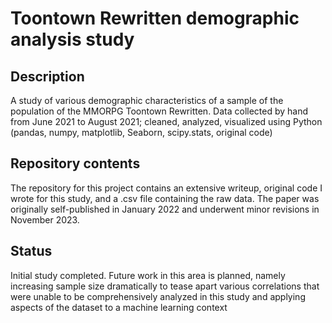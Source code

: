 # Toontown Rewritten demographic analysis study
## Description
A study of various demographic characteristics of a sample of the population of the MMORPG Toontown Rewritten. Data collected by hand from June 2021 to August 2021; cleaned, analyzed, visualized using Python (pandas, numpy, matplotlib, Seaborn, scipy.stats, original code)
## Repository contents
The repository for this project contains an extensive writeup, original code I wrote for this study, and a .csv file containing the raw data. The paper was originally self-published in January 2022 and underwent minor revisions in November 2023.
## Status
Initial study completed. Future work in this area is planned, namely increasing sample size dramatically to tease apart various correlations that were unable to be comprehensively analyzed in this study and applying aspects of the dataset to a machine learning context
